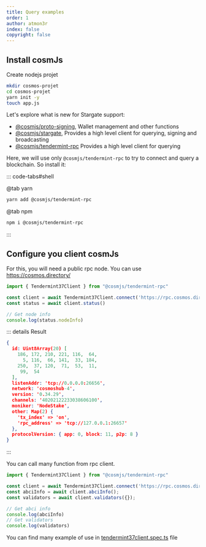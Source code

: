 ```yaml
---
title: Query examples 
order: 1
author: atmon3r
index: false 
copyright: false 
---
```


## Install cosmJs

Create nodejs projet
```bash
mkdir cosmos-projet
cd cosmos-projet
yarn init -y
touch app.js
```
 
Let's explore what is new for Stargate support:

- [@cosmjs/proto-signing](https://www.npmjs.com/package/@cosmjs/proto-signing), Wallet management and other functions
- [@cosmjs/stargate](https://www.npmjs.com/package/@cosmjs/stargate), Provides a high level client for querying, signing and broadcasting 
- [@cosmjs/tendermint-rpc](https://www.npmjs.com/package/@cosmjs/tendermint-rpc) Provides a high level client for querying

Here, we will use only `@cosmjs/tendermint-rpc` to try to connect and query a blockchain.
So install it: 

::: code-tabs#shell

@tab yarn

```bash
yarn add @cosmjs/tendermint-rpc
```

@tab npm

```bash
npm i @cosmjs/tendermint-rpc
```
:::

## Configure you client cosmJs

For this, you will need a public rpc node.
You can use https://cosmos.directory/

```js
import { Tendermint37Client } from "@cosmjs/tendermint-rpc"

const client = await Tendermint37Client.connect('https://rpc.cosmos.directory/cosmoshub') 
const status = await client.status()

// Get node info
console.log(status.nodeInfo)
```
::: details Result

```json
{
  id: Uint8Array(20) [
    186, 172, 210, 221, 116,  64,
      5, 116,  66, 141,  33, 184,
    250,  37, 120,  71,  53,  11,
     99,  54
  ],
  listenAddr: 'tcp://0.0.0.0:26656',
  network: 'cosmoshub-4',
  version: '0.34.29',
  channels: '40202122233038606100',
  moniker: 'NodeStake',
  other: Map(2) {
    'tx_index' => 'on',
    'rpc_address' => 'tcp://127.0.0.1:26657'
  },
  protocolVersion: { app: 0, block: 11, p2p: 8 }
}
```
:::

You can call many function from rpc client.

```js
import { Tendermint37Client } from "@cosmjs/tendermint-rpc"

const client = await Tendermint37Client.connect('https://rpc.cosmos.directory/cosmoshub') 
const abciInfo = await client.abciInfo();
const validators = await client.validators({});

// Get abci info
console.log(abciInfo)
// Get validators
console.log(validators)
```

You can find many example of use in [tendermint37client.spec.ts](https://github.com/cosmos/cosmjs/blob/main/packages/tendermint-rpc/src/tendermint37/tendermint37client.spec.ts) file 
 
 